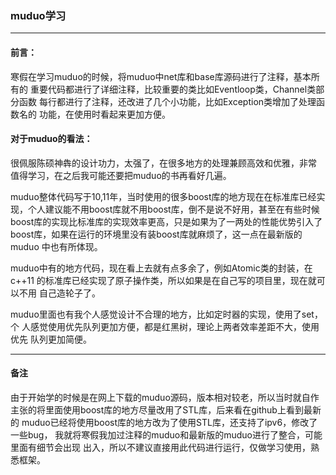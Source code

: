 ### muduo学习
---
#### 前言：
寒假在学习muduo的时候，将muduo中net库和base库源码进行了注释，基本所有的
重要代码都进行了详细注释，比较重要的类比如Eventloop类，Channel类部分函数
每行都进行了注释，还改进了几个小功能，比如Exception类增加了处理函数名的
功能，在使用时看起来更加方便。

#### 对于muduo的看法：
很佩服陈硕神犇的设计功力，太强了，在很多地方的处理兼顾高效和优雅，非常
值得学习，在之后我可能还要把muduo的书再看好几遍。

muduo整体代码写于10,11年，当时使用的很多boost库的地方现在在标准库已经实
现，个人建议能不用boost库就不用boost库，倒不是说不好用，甚至在有些时候
boost库的实现比标准库的实现效率更高，只是如果为了一两处的性能优势引入了
boost库，如果在运行的环境里没有装boost库就麻烦了，这一点在最新版的muduo
中也有所体现。

muduo中有的地方代码，现在看上去就有点多余了，例如Atomic类的封装，在c++11
的标准库已经实现了原子操作类，所以如果是在自己写的项目里，现在就可以不用
自己造轮子了。

muduo里面也有我个人感觉设计不合理的地方，比如定时器的实现，使用了set，个
人感觉使用优先队列更加方便，都是红黑树，理论上两者效率差距不大，使用优先
队列更加简便。

---
#### 备注
由于开始学的时候是在网上下载的muduo源码，版本相对较老，所以当时就自作
主张的将里面使用boost库的地方尽量改用了STL库，后来看在github上看到最新的
muduo已经将使用boost库的地方改为了使用STL库，还支持了ipv6，修改了一些bug，
我就将寒假我加过注释的muduo和最新版的muduo进行了整合，可能里面有细节会出现
出入，所以不建议直接用此代码进行运行，仅做学习使用，熟悉框架。
